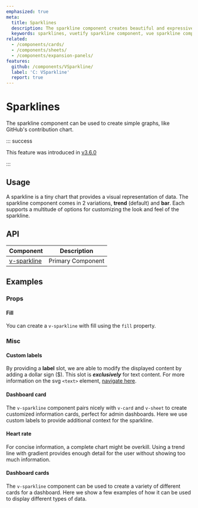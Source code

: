 ```yaml
---
emphasized: true
meta:
  title: Sparklines
  description: The sparkline component creates beautiful and expressive simple graphs for displaying numerical data.
  keywords: sparklines, vuetify sparkline component, vue sparkline component, sparkline, graph, chart, line
related:
  - /components/cards/
  - /components/sheets/
  - /components/expansion-panels/
features:
  github: /components/VSparkline/
  label: 'C: VSparkline'
  report: true
---
```


# Sparklines

The sparkline component can be used to create simple graphs, like GitHub's contribution chart.

<PageFeatures />

::: success

This feature was introduced in [v3.6.0](/getting-started/release-notes/?version=v3.6.0)

:::

## Usage

A sparkline is a tiny chart that provides a visual representation of data. The sparkline component comes in 2 variations, **trend** (default) and **bar**. Each supports a multitude of options for customizing the look and feel of the sparkline.

<ExamplesExample file="v-sparkline/usage" />

<PromotedEntry />

## API

| Component | Description |
| - | - |
| [v-sparkline](/api/v-sparkline/) | Primary Component |

<ApiInline hide-links />

## Examples

### Props

#### Fill

You can create a `v-sparkline` with fill using the `fill` property.

<ExamplesExample file="v-sparkline/prop-fill" />

### Misc

#### Custom labels

By providing a **label** slot, we are able to modify the displayed content by adding a dollar sign ($). This slot is **_exclusively_** for text content. For more information on the svg `<text>` element, [navigate here](https://developer.mozilla.org/en-US/docs/Web/SVG/Element/text).

<ExamplesExample file="v-sparkline/misc-custom-labels" />

#### Dashboard card

The `v-sparkline` component pairs nicely with `v-card` and `v-sheet` to create customized information cards, perfect for admin dashboards. Here we use custom labels to provide additional context for the sparkline.

<ExamplesExample file="v-sparkline/misc-dashboard-card" />

#### Heart rate

For concise information, a complete chart might be overkill. Using a trend line with gradient provides enough detail for the user without showing too much information.

<ExamplesExample file="v-sparkline/misc-heart-rate" />

#### Dashboard cards

The `v-sparkline` component can be used to create a variety of different cards for a dashboard. Here we show a few examples of how it can be used to display different types of data.

<ExamplesExample file="v-sparkline/misc-dashboard-cards" />
